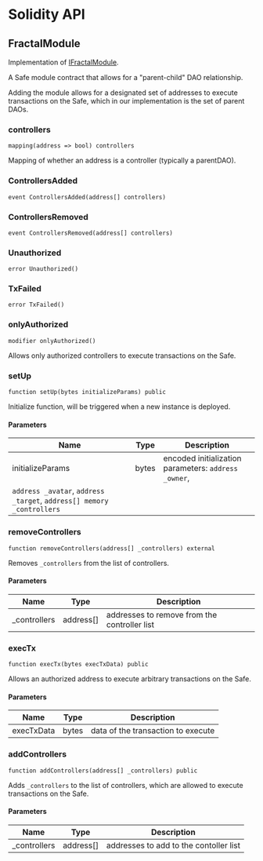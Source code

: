 # Solidity API

## FractalModule

Implementation of [IFractalModule](./interfaces/IFractalModule.md).

A Safe module contract that allows for a "parent-child" DAO relationship.

Adding the module allows for a designated set of addresses to execute
transactions on the Safe, which in our implementation is the set of parent
DAOs.

### controllers

```solidity
mapping(address => bool) controllers
```

Mapping of whether an address is a controller (typically a parentDAO).

### ControllersAdded

```solidity
event ControllersAdded(address[] controllers)
```

### ControllersRemoved

```solidity
event ControllersRemoved(address[] controllers)
```

### Unauthorized

```solidity
error Unauthorized()
```

### TxFailed

```solidity
error TxFailed()
```

### onlyAuthorized

```solidity
modifier onlyAuthorized()
```

Allows only authorized controllers to execute transactions on the Safe.

### setUp

```solidity
function setUp(bytes initializeParams) public
```

Initialize function, will be triggered when a new instance is deployed.

#### Parameters

| Name | Type | Description |
| ---- | ---- | ----------- |
| initializeParams | bytes | encoded initialization parameters: `address _owner`, `address _avatar`, `address _target`, `address[] memory _controllers` |

### removeControllers

```solidity
function removeControllers(address[] _controllers) external
```

Removes `_controllers` from the list of controllers.

#### Parameters

| Name | Type | Description |
| ---- | ---- | ----------- |
| _controllers | address[] | addresses to remove from the controller list |

### execTx

```solidity
function execTx(bytes execTxData) public
```

Allows an authorized address to execute arbitrary transactions on the Safe.

#### Parameters

| Name | Type | Description |
| ---- | ---- | ----------- |
| execTxData | bytes | data of the transaction to execute |

### addControllers

```solidity
function addControllers(address[] _controllers) public
```

Adds `_controllers` to the list of controllers, which are allowed
to execute transactions on the Safe.

#### Parameters

| Name | Type | Description |
| ---- | ---- | ----------- |
| _controllers | address[] | addresses to add to the contoller list |

